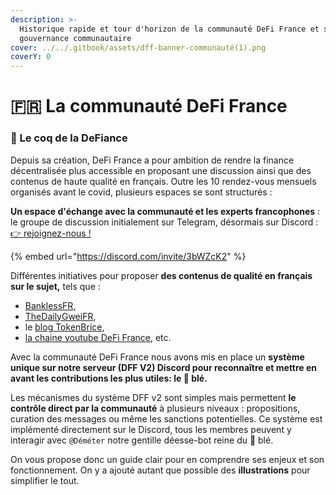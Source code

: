```yaml
---
description: >-
  Historique rapide et tour d'horizon de la communauté DeFi France et sa
  gouvernance communautaire
cover: ../../.gitbook/assets/dff-banner-communauté(1).png
coverY: 0
---
```


# 🇫🇷 La communauté DeFi France

### 🐓 Le coq de la DeFiance

Depuis sa création, DeFi France a pour ambition de rendre la finance décentralisée plus accessible en proposant une discussion ainsi que des contenus de haute qualité en français. Outre les 10 rendez-vous mensuels organisés avant le covid, plusieurs espaces se sont structurés :

**Un espace d'échange avec la communauté et les experts francophones** : le groupe de discussion initialement sur Telegram, désormais sur Discord : [👉 rejoignez-nous !](https://discord.gg/3bWZcK2)

{% embed url="https://discord.com/invite/3bWZcK2" %}

Différentes initiatives pour proposer **des contenus de qualité en français sur le sujet,** tels que :&#x20;

* [BanklessFR](https://banklessfr.substack.com),&#x20;
* [TheDailyGweiFR](https://thedailygweifr.substack.com),&#x20;
* le [blog TokenBrice](https://tokenbrice.xyz/fr/),
* [la chaine youtube DeFi France](https://youtube.com/c/defifrance), etc.

Avec la communauté DeFi France nous avons mis en place un **système unique sur notre serveur (DFF V2) Discord pour reconnaître et mettre en avant les contributions les plus utiles: le 🌾 blé.**

Les mécanismes du système DFF v2 sont simples mais permettent **le contrôle direct par la communauté** à plusieurs niveaux : propositions, curation des messages ou même les sanctions potentielles. Ce système est implémenté directement sur le Discord, tous les membres peuvent y interagir avec `@Déméter` notre gentille déesse-bot reine du 🌾 blé.

On vous propose donc un guide clair pour en comprendre ses enjeux et son fonctionnement. On y a ajouté autant que possible des **illustrations** pour simplifier le tout.

